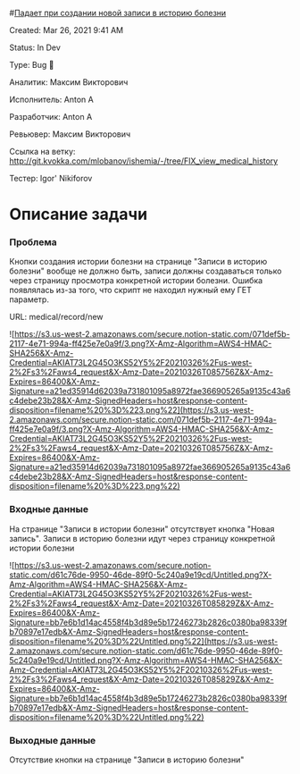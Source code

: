 #[Падает при создании новой записи в историю болезни](https://www.notion.so/400843d3a2ce4e40a5495a39a3a569bf?v=a3388d3507c64b088f0b1b2c107f4dcb&p=61eb50d1cfb5417bb74d32036bf1581f)

Created: Mar 26, 2021 9:41 AM

Status: In Dev

Type: Bug 🐞

Аналитик: Максим Викторович

Исполнитель: Anton A

Разработчик: Anton A

Ревьювер: Максим Викторович

Ссылка на ветку: http://git.kvokka.com/mlobanov/ishemia/-/tree/FIX_view_medical_history

Тестер: Igor' Nikiforov

# Описание задачи

### Проблема

Кнопки создания истории болезни на странице "Записи в историю болезни" вообще не должно быть, записи должны создаваться только через страницу просмотра конкретной истории болезни. Ошибка появлялась из-за того, что скрипт не находил нужный ему ГЕТ параметр.

URL: medical/record/new

![https://s3.us-west-2.amazonaws.com/secure.notion-static.com/071def5b-2117-4e71-994a-ff425e7e0a9f/3.png?X-Amz-Algorithm=AWS4-HMAC-SHA256&X-Amz-Credential=AKIAT73L2G45O3KS52Y5%2F20210326%2Fus-west-2%2Fs3%2Faws4_request&X-Amz-Date=20210326T085756Z&X-Amz-Expires=86400&X-Amz-Signature=a21ed35914d62039a731801095a8972fae366905265a9135c43a6c4debe23b28&X-Amz-SignedHeaders=host&response-content-disposition=filename%20%3D%223.png%22](https://s3.us-west-2.amazonaws.com/secure.notion-static.com/071def5b-2117-4e71-994a-ff425e7e0a9f/3.png?X-Amz-Algorithm=AWS4-HMAC-SHA256&X-Amz-Credential=AKIAT73L2G45O3KS52Y5%2F20210326%2Fus-west-2%2Fs3%2Faws4_request&X-Amz-Date=20210326T085756Z&X-Amz-Expires=86400&X-Amz-Signature=a21ed35914d62039a731801095a8972fae366905265a9135c43a6c4debe23b28&X-Amz-SignedHeaders=host&response-content-disposition=filename%20%3D%223.png%22)

### Входные данные

На странице "Записи в истории болезни" отсутствует кнопка "Новая запись". Записи в историю болезни идут через страницу конкретной истории болезни

![https://s3.us-west-2.amazonaws.com/secure.notion-static.com/d61c76de-9950-46de-89f0-5c240a9e19cd/Untitled.png?X-Amz-Algorithm=AWS4-HMAC-SHA256&X-Amz-Credential=AKIAT73L2G45O3KS52Y5%2F20210326%2Fus-west-2%2Fs3%2Faws4_request&X-Amz-Date=20210326T085829Z&X-Amz-Expires=86400&X-Amz-Signature=bb7e6b1d14ac4558f4b3d89e5b17246273b2826c0380ba98339fb70897e17edb&X-Amz-SignedHeaders=host&response-content-disposition=filename%20%3D%22Untitled.png%22](https://s3.us-west-2.amazonaws.com/secure.notion-static.com/d61c76de-9950-46de-89f0-5c240a9e19cd/Untitled.png?X-Amz-Algorithm=AWS4-HMAC-SHA256&X-Amz-Credential=AKIAT73L2G45O3KS52Y5%2F20210326%2Fus-west-2%2Fs3%2Faws4_request&X-Amz-Date=20210326T085829Z&X-Amz-Expires=86400&X-Amz-Signature=bb7e6b1d14ac4558f4b3d89e5b17246273b2826c0380ba98339fb70897e17edb&X-Amz-SignedHeaders=host&response-content-disposition=filename%20%3D%22Untitled.png%22)

### Выходные данные

Отсутствие кнопки на странице "Записи в историю болезни"